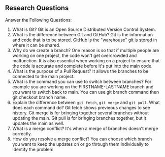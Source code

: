 ## Research Questions 
Answer the Following Questions: 

1. What is Git?
	Git is an Open Source Distributed Version Control System. 
2. What is the difference between Git and GitHub?
	Git is the information and code that is to be stored. GitHub is the "warehouse" git is stored in where it can be shared.
3. Why do we create a branch?
	One reason is so that if multiple people are working on one project, the code won't get overcrowded and malfunction. It is also essential when working on a project to ensure that the code is accurate and complete before it's put into the main code.
4. What is the purpose of a Pull Request?
	It allows the branches to be connected to the main project. 
5. What is the command you can use to switch between branches? For example you are working on the FIRSTNAME-LASTNAME branch and you want to switch back to main.
	You can use git branch command then git checkout branch name. 
6. Explain the difference between `git fetch`, `git merge` and `git pull`. What does each command do?
	Git fetch shows previeous changes to see history. Git merge is for bringing together several branches without updating the main. Git pull is for bringing branches together, but it updates the main as well. 
7. What is a merge conflict?
	It's when a merge of branches doesn't merge correctly.  
8. How do you resolve a merge conflict?
	You can choose which branch you want to keep the updates on or go through them individually to identify the problem.
